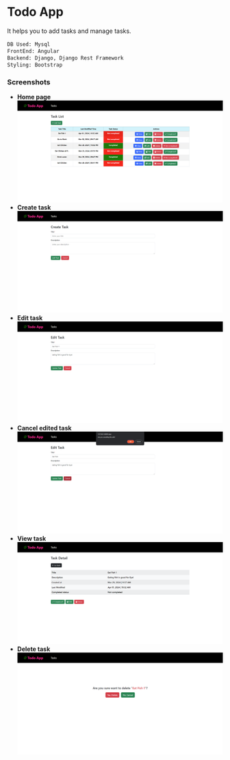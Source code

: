 # Todo App

It helps you to add tasks and manage tasks.

```
DB Used: Mysql
FrontEnd: Angular
Backend: Django, Django Rest Framework
Styling: Bootstrap
```

### Screenshots

- **Home page**
  ![home page](./screenshot/home.png)
- **Create task**
  ![create task](./screenshot/create_task.png)
- **Edit task**
  ![edit task](./screenshot/edit_task.png)
- **Cancel edited task**
  ![cancel edit task](./screenshot/cancel_edited_task.png)
- **View task**
  ![view task](./screenshot/view_task.png)
- **Delete task**
  ![delete task](./screenshot/delete_task.png)
